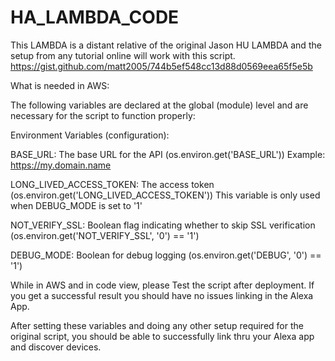 # HA_LAMBDA_CODE

This LAMBDA is a distant relative of the original Jason HU LAMBDA and the setup from any tutorial online will work with this script.
https://gist.github.com/matt2005/744b5ef548cc13d88d0569eea65f5e5b

What is needed in AWS:

The following variables are declared at the global (module) level and are necessary for the script to function properly:

Environment Variables (configuration):

BASE_URL: The base URL for the API (os.environ.get('BASE_URL')) 
Example: https://my.domain.name

LONG_LIVED_ACCESS_TOKEN: The access token (os.environ.get('LONG_LIVED_ACCESS_TOKEN'))
This variable is only used when DEBUG_MODE is set to '1'

NOT_VERIFY_SSL: Boolean flag indicating whether to skip SSL verification (os.environ.get('NOT_VERIFY_SSL', '0') == '1')

DEBUG_MODE: Boolean for debug logging (os.environ.get('DEBUG', '0') == '1')

While in AWS and in code view, please Test the script after deployment. If you get a successful result you should have no issues linking in the Alexa App.

After setting these variables and doing any other setup required for the original script, you should be able to successfully link thru your Alexa app and discover devices.
